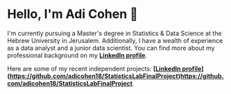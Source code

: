 # Hello, I'm Adi Cohen 👋

I'm currently pursuing a Master's degree in Statistics & Data Science at the Hebrew University in Jerusalem. Additionally, I have a wealth of experience as a data analyst and a junior data scientist. You can find more about my professional background on my **[LinkedIn profile](https://www.linkedin.com/in/adi-cohen-5302297b/)**.

Here are some of my recent independent projects:
**[[LinkedIn profile](https://www.linkedin.com/in/adi-cohen-5302297b/)](https://github.com/adicohen18/StatisticsLabFinalProject)https://github.com/adicohen18/StatisticsLabFinalProject**.
